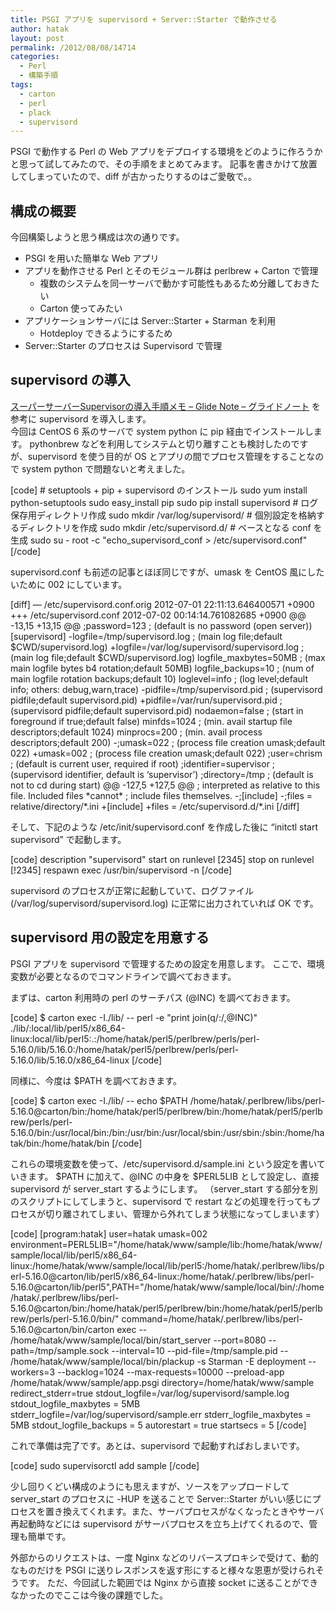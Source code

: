```yaml
---
title: PSGI アプリを supervisord + Server::Starter で動作させる
author: hatak
layout: post
permalink: /2012/08/08/14714
categories:
  - Perl
  - 構築手順
tags:
  - carton
  - perl
  - plack
  - supervisord
---
```

PSGI で動作する Perl の Web アプリをデプロイする環境をどのように作ろうかと思って試してみたので、その手順をまとめてみます。 記事を書きかけて放置してしまっていたので、diff が古かったりするのはご愛敬で。。

<!--more-->

## 構成の概要

今回構築しようと思う構成は次の通りです。

*   PSGI を用いた簡単な Web アプリ
*   アプリを動作させる Perl とそのモジュール群は perlbrew + Carton で管理 
    *   複数のシステムを同一サーバで動かす可能性もあるため分離しておきたい
    *   Carton 使ってみたい
*   アプリケーションサーバには Server::Starter + Starman を利用 
    *   Hotdeploy できるようにするため
*   Server::Starter のプロセスは Supervisord で管理

## supervisord の導入

[スーパーサーバーSupervisorの導入手順メモ &#8211; Glide Note &#8211; グライドノート][1] を参考に supervisord を導入します。  
今回は CentOS 6 系のサーバで system python に pip 経由でインストールします。 pythonbrew などを利用してシステムと切り離すことも検討したのですが、supervisord を使う目的が OS とアプリの間でプロセス管理をすることなので system python で問題ないと考えました。

<div>
  [code] # setuptools + pip + supervisord のインストール sudo yum install python-setuptools sudo easy_install pip sudo pip install supervisord # ログ保存用ディレクトリ作成 sudo mkdir /var/log/supervisord/ # 個別設定を格納するディレクトリを作成 sudo mkdir /etc/supervisord.d/ # ベースとなる conf を生成 sudo su - root -c "echo_supervisord_conf > /etc/supervisord.conf" [/code]
</div>

supervisord.conf も前述の記事とほぼ同じですが、umask を CentOS 風にしたいために 002 にしています。

<div>
  [diff] &#8212; /etc/supervisord.conf.orig 2012-07-01 22:11:13.646400571 +0900 +++ /etc/supervisord.conf 2012-07-02 00:14:14.761082685 +0900 @@ -13,15 +13,15 @@ ;password=123 ; (default is no password (open server)) [supervisord] -logfile=/tmp/supervisord.log ; (main log file;default $CWD/supervisord.log) +logfile=/var/log/supervisord/supervisord.log ; (main log file;default $CWD/supervisord.log) logfile_maxbytes=50MB ; (max main logfile bytes b4 rotation;default 50MB) logfile_backups=10 ; (num of main logfile rotation backups;default 10) loglevel=info ; (log level;default info; others: debug,warn,trace) -pidfile=/tmp/supervisord.pid ; (supervisord pidfile;default supervisord.pid) +pidfile=/var/run/supervisord.pid ; (supervisord pidfile;default supervisord.pid) nodaemon=false ; (start in foreground if true;default false) minfds=1024 ; (min. avail startup file descriptors;default 1024) minprocs=200 ; (min. avail process descriptors;default 200) -;umask=022 ; (process file creation umask;default 022) +umask=002 ; (process file creation umask;default 022) ;user=chrism ; (default is current user, required if root) ;identifier=supervisor ; (supervisord identifier, default is &#8216;supervisor&#8217;) ;directory=/tmp ; (default is not to cd during start) @@ -127,5 +127,5 @@ ; interpreted as relative to this file. Included files *cannot* ; include files themselves. -;[include] -;files = relative/directory/*.ini +[include] +files = /etc/supervisord.d/*.ini [/diff]
</div>

そして、下記のような /etc/init/supervisord.conf を作成した後に &#8220;initctl start supervisord&#8221; で起動します。

<div>
  [code] description "supervisord" start on runlevel [2345] stop on runlevel [!2345] respawn exec /usr/bin/supervisord -n [/code]
</div>

supervisord のプロセスが正常に起動していて、ログファイル (/var/log/supervisord/supervisord.log) に正常に出力されていれば OK です。

## supervisord 用の設定を用意する

PSGI アプリを supervisord で管理するための設定を用意します。 ここで、環境変数が必要となるのでコマンドラインで調べておきます。

まずは、carton 利用時の perl のサーチパス (@INC) を調べておきます。

<div>
  [code] $ carton exec -I./lib/ -- perl -e "print join(q/:/,@INC)" ./lib/:local/lib/perl5/x86_64-linux:local/lib/perl5:.:/home/hatak/perl5/perlbrew/perls/perl-5.16.0/lib/5.16.0:/home/hatak/perl5/perlbrew/perls/perl-5.16.0/lib/5.16.0/x86_64-linux [/code]
</div>

同様に、今度は $PATH を調べておきます。

<div>
  [code] $ carton exec -I./lib/ -- echo $PATH /home/hatak/.perlbrew/libs/perl-5.16.0@carton/bin:/home/hatak/perl5/perlbrew/bin:/home/hatak/perl5/perlbrew/perls/perl-5.16.0/bin:/usr/local/bin:/bin:/usr/bin:/usr/local/sbin:/usr/sbin:/sbin:/home/hatak/bin:/home/hatak/bin [/code]
</div>

これらの環境変数を使って、/etc/supervisord.d/sample.ini という設定を書いていきます。 $PATH に加えて、@INC の中身を $PERL5LIB として設定し、直接 supervisord が server\_start するようにします。 （server\_start する部分を別のスクリプトにしてしまうと、supervisord で restart などの処理を行ってもプロセスが切り離されてしまい、管理から外れてしまう状態になってしまいます）

<div>
  [code] [program:hatak] user=hatak umask=002 environment=PERL5LIB="/home/hatak/www/sample/lib:/home/hatak/www/sample/local/lib/perl5/x86_64-linux:/home/hatak/www/sample/local/lib/perl5:/home/hatak/.perlbrew/libs/perl-5.16.0@carton/lib/perl5/x86_64-linux:/home/hatak/.perlbrew/libs/perl-5.16.0@carton/lib/perl5",PATH="/home/hatak/www/sample/local/bin/:/home/hatak/.perlbrew/libs/perl-5.16.0@carton/bin:/home/hatak/perl5/perlbrew/bin:/home/hatak/perl5/perlbrew/perls/perl-5.16.0/bin/" command=/home/hatak/.perlbrew/libs/perl-5.16.0@carton/bin/carton exec -- /home/hatak/www/sample/local/bin/start_server --port=8080 --path=/tmp/sample.sock --interval=10 --pid-file=/tmp/sample.pid -- /home/hatak/www/sample/local/bin/plackup -s Starman -E deployment --workers=3 --backlog=1024 --max-requests=10000 --preload-app /home/hatak/www/sample/app.psgi directory=/home/hatak/www/sample redirect_stderr=true stdout_logfile=/var/log/supervisord/sample.log stdout_logfile_maxbytes = 5MB stderr_logfile=/var/log/supervisord/sample.err stderr_logfile_maxbytes = 5MB stdout_logfile_backups = 5 autorestart = true startsecs = 5 [/code]
</div>

これで準備は完了です。あとは、supervisord で起動すればおしまいです。

<div>
  [code] sudo supervisorctl add sample [/code]
</div>

少し回りくどい構成のようにも思えますが、ソースをアップロードして server_start のプロセスに -HUP を送ることで Server::Starter がいい感じにプロセスを置き換えてくれます。また、サーバプロセスがなくなったときやサーバ再起動時などには supervisord がサーバプロセスを立ち上げてくれるので、管理も簡単です。

外部からのリクエストは、一度 Nginx などのリバースプロキシで受けて、動的なものだけを PSGI に送りレスポンスを返す形にすると様々な恩恵が受けられそうです。 ただ、今回試した範囲では Nginx から直接 socket に送ることができなかったのでここは今後の課題でした。

 [1]: http://blog.glidenote.com/blog/2011/11/25/install-supervisor/
